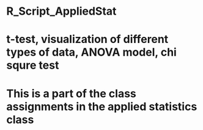 # R_Script_AppliedStat
# t-test, visualization of different types of data, ANOVA model, chi squre test
# This is a part of the class assignments in the applied statistics class
